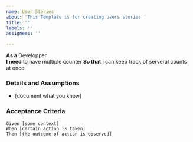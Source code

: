 ```yaml
---
name: User Stories
about: 'This Template is for creating users stories '
title: ''
labels: ''
assignees: ''

---
```


**As a** Developper  
 **I need** to have multiple counter
 **So that** i can keep track of serveral counts at once
   
 ### Details and Assumptions
 * [document what you know]
   
 ### Acceptance Criteria  
   
 ```gherkin
 Given [some context]
 When [certain action is taken]
 Then [the outcome of action is observed]
 ```

